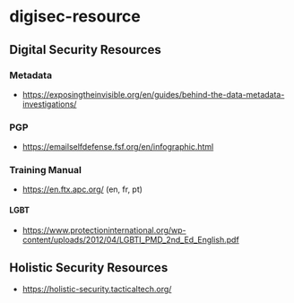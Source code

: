 # digisec-resource

## Digital Security Resources
### Metadata 
- https://exposingtheinvisible.org/en/guides/behind-the-data-metadata-investigations/

### PGP
- https://emailselfdefense.fsf.org/en/infographic.html

### Training Manual
- https://en.ftx.apc.org/ (en, fr, pt)

#### LGBT
- https://www.protectioninternational.org/wp-content/uploads/2012/04/LGBTI_PMD_2nd_Ed_English.pdf

## Holistic Security Resources
- https://holistic-security.tacticaltech.org/
